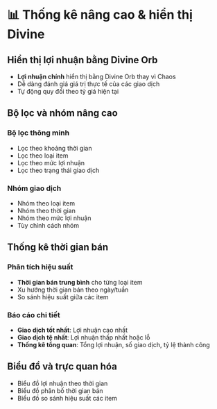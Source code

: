 # 📊 Thống kê nâng cao & hiển thị Divine

## Hiển thị lợi nhuận bằng Divine Orb

- **Lợi nhuận chính** hiển thị bằng Divine Orb thay vì Chaos
- Dễ dàng đánh giá giá trị thực tế của các giao dịch
- Tự động quy đổi theo tỷ giá hiện tại

## Bộ lọc và nhóm nâng cao

### Bộ lọc thông minh
- Lọc theo khoảng thời gian
- Lọc theo loại item
- Lọc theo mức lợi nhuận
- Lọc theo trạng thái giao dịch

### Nhóm giao dịch
- Nhóm theo loại item
- Nhóm theo thời gian
- Nhóm theo mức lợi nhuận
- Tùy chỉnh cách nhóm

## Thống kê thời gian bán

### Phân tích hiệu suất
- **Thời gian bán trung bình** cho từng loại item
- Xu hướng thời gian bán theo ngày/tuần
- So sánh hiệu suất giữa các item

### Báo cáo chi tiết
- **Giao dịch tốt nhất**: Lợi nhuận cao nhất
- **Giao dịch tệ nhất**: Lợi nhuận thấp nhất hoặc lỗ
- **Thống kê tổng quan**: Tổng lợi nhuận, số giao dịch, tỷ lệ thành công

## Biểu đồ và trực quan hóa

- Biểu đồ lợi nhuận theo thời gian
- Biểu đồ phân bố thời gian bán
- Biểu đồ so sánh hiệu suất các item 